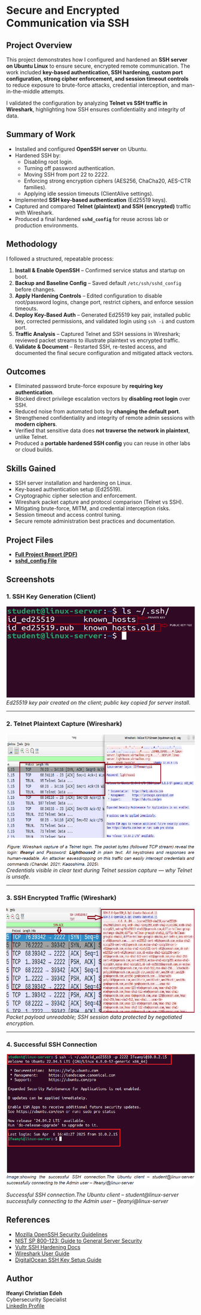 # Secure and Encrypted Communication via SSH

##  Project Overview
This project demonstrates how I configured and hardened an **SSH server on Ubuntu Linux** to ensure secure, encrypted remote communication. The work included **key-based authentication, SSH hardening, custom port configuration, strong cipher enforcement, and session timeout controls** to reduce exposure to brute-force attacks, credential interception, and man-in-the-middle attempts.

I validated the configuration by analyzing **Telnet vs SSH traffic in Wireshark**, highlighting how SSH ensures confidentiality and integrity of data.

##  Summary of Work
- Installed and configured **OpenSSH server** on Ubuntu.
- Hardened SSH by:
  - Disabling root login.
  - Turning off password authentication.
  - Moving SSH from port 22 to 2222.
  - Enforcing strong encryption ciphers (AES256, ChaCha20, AES-CTR families).
  - Applying idle session timeouts (ClientAlive settings).
- Implemented **SSH key-based authentication** (Ed25519 keys).
- Captured and compared **Telnet (plaintext) and SSH (encrypted)** traffic with Wireshark.
- Produced a final hardened **`sshd_config`** for reuse across lab or production environments.

##  Methodology
I followed a structured, repeatable process:

1. **Install & Enable OpenSSH** – Confirmed service status and startup on boot.  
2. **Backup and Baseline Config** – Saved default `/etc/ssh/sshd_config` before changes.  
3. **Apply Hardening Controls** – Edited configuration to disable root/password logins, change port, restrict ciphers, and enforce session timeouts.  
4. **Deploy Key-Based Auth** – Generated Ed25519 key pair, installed public key, corrected permissions, and validated login using `ssh -i` and custom port.  
5. **Traffic Analysis** – Captured Telnet and SSH sessions in Wireshark; reviewed packet streams to illustrate plaintext vs encrypted traffic.  
6. **Validate & Document** – Restarted SSH, re-tested access, and documented the final secure configuration and mitigated attack vectors.


##  Outcomes
- Eliminated password brute-force exposure by **requiring key authentication**.
- Blocked direct privilege escalation vectors by **disabling root login** over SSH.
- Reduced noise from automated bots by **changing the default port**.
- Strengthened confidentiality and integrity of remote admin sessions with **modern ciphers**.
- Verified that sensitive data does **not traverse the network in plaintext**, unlike Telnet.
- Produced a **portable hardened SSH config** you can reuse in other labs or cloud builds.


##  Skills Gained
- SSH server installation and hardening on Linux.  
- Key-based authentication setup (Ed25519).  
- Cryptographic cipher selection and enforcement.  
- Wireshark packet capture and protocol comparison (Telnet vs SSH).  
- Mitigating brute-force, MITM, and credential interception risks.  
- Session timeout and access control tuning.  
- Secure remote administration best practices and documentation.


##  Project Files
- **[ Full Project Report (PDF)](docs/SSH_Encryption_Communication_on_Ubuntu_Linux_Virtual_Machine.pdf)**  
- **[sshd_config File](docs/sshd_config_file.pdf)**  


##  Screenshots 

### 1. SSH Key Generation (Client)
![SSH Key Generation](images/Pubic_key_and_Private_key.png)  
*Ed25519 key pair created on the client; public key copied for server install.*

---

### 2. Telnet Plaintext Capture (Wireshark)
![Telnet Plaintext Capture](images/WIreshark_Telnetpng.png)  
*Credentials visible in clear text during Telnet session capture — why Telnet is unsafe.*

---

### 3. SSH Encrypted Traffic (Wireshark)
![SSH Encrypted Traffic](images/SSH_Encrypted_Traffic.png)  
*Packet payload unreadable; SSH session data protected by negotiated encryption.*

---

### 4. Successful SSH Connection
![SSH Connected Successfully](images/Successful_SSH_Conection.png)

*Successful SSH connection.The Ubuntu client – student@linux-server successfully connecting to the Admin user – Ifeanyi@linux-server*


##  References
- [Mozilla OpenSSH Security Guidelines](https://infosec.mozilla.org)
- [NIST SP 800-123: Guide to General Server Security](https://csrc.nist.gov/publications/detail/sp/800-123/final)
- [Vultr SSH Hardening Docs](https://docs.vultr.com)
- [Wireshark User Guide](https://www.wireshark.org/docs/wsug_html_chunked/)
- [DigitalOcean SSH Key Setup Guide](https://www.digitalocean.com/community/tutorials/how-to-use-ssh-to-connect-to-a-remote-server)



##  Author
**Ifeanyi Christian Edeh**  
Cybersecurity Specialist  
[LinkedIn Profile](https://www.linkedin.com/in/ifeanyiedeh)






